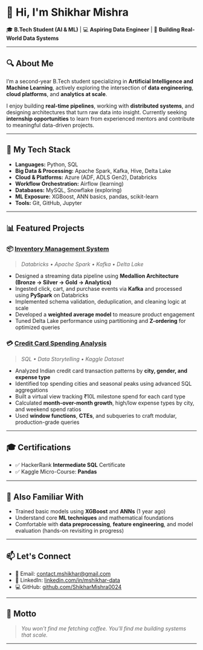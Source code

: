 # 👋 Hi, I'm Shikhar Mishra

🎓 **B.Tech Student (AI & ML)** | 💻 **Aspiring Data Engineer** | 🚀 **Building Real-World Data Systems**

---

## 🔍 About Me

I’m a second-year B.Tech student specializing in **Artificial Intelligence and Machine Learning**, actively exploring the intersection of **data engineering**, **cloud platforms**, and **analytics at scale**.

I enjoy building **real-time pipelines**, working with **distributed systems**, and designing architectures that turn raw data into insight. Currently seeking **internship opportunities** to learn from experienced mentors and contribute to meaningful data-driven projects.

---

## 🚧 My Tech Stack

- **Languages:** Python, SQL  
- **Big Data & Processing:** Apache Spark, Kafka, Hive, Delta Lake  
- **Cloud & Platforms:** Azure (ADF, ADLS Gen2), Databricks  
- **Workflow Orchestration:** Airflow (learning)  
- **Databases:** MySQL, Snowflake (exploring)  
- **ML Exposure:** XGBoost, ANN basics, pandas, scikit-learn  
- **Tools:** Git, GitHub, Jupyter  

---

## 📊 Featured Projects

### 📦 [Inventory Management System](https://github.com/ShikharMishra0024/inventory_analytics)
> *Databricks • Apache Spark • Kafka • Delta Lake*  
- Designed a streaming data pipeline using **Medallion Architecture (Bronze → Silver → Gold → Analytics)**  
- Ingested click, cart, and purchase events via **Kafka** and processed using **PySpark** on Databricks  
- Implemented schema validation, deduplication, and cleaning logic at scale  
- Developed a **weighted average model** to measure product engagement  
- Tuned Delta Lake performance using partitioning and **Z-ordering** for optimized queries

### 💳 [Credit Card Spending Analysis](https://github.com/ShikharMishra0024/sql_portfolio/blob/main/data_analysis/credit_card_transactions/sql_project.sql)
> *SQL • Data Storytelling • Kaggle Dataset*  
- Analyzed Indian credit card transaction patterns by **city, gender, and expense type**  
- Identified top spending cities and seasonal peaks using advanced SQL aggregations  
- Built a virtual view tracking ₹10L milestone spend for each card type  
- Calculated **month-over-month growth**, high/low expense types by city, and weekend spend ratios  
- Used **window functions**, **CTEs**, and subqueries to craft modular, production-grade queries

---

## 🎓 Certifications

- ✅ HackerRank **Intermediate SQL** Certificate  
- ✅ Kaggle Micro-Course: **Pandas**

---

## 🧠 Also Familiar With

- Trained basic models using **XGBoost** and **ANNs** (1 year ago)  
- Understand core **ML techniques** and mathematical foundations  
- Comfortable with **data preprocessing**, **feature engineering**, and model evaluation (hands-on revisiting in progress)

---

## 📫 Let's Connect

- 📧 Email: [contact.mshikhar@gmail.com](mailto:contact.mshikhar@gmail.com)  
- 🔗 LinkedIn: [linkedin.com/in/mshikhar-data](https://linkedin.com/in/mshikhar-data)  
- 💻 GitHub: [github.com/ShikharMishra0024](https://github.com/ShikharMishra0024)

---

## 💬 Motto

> *You won't find me fetching coffee. You'll find me building systems that scale.*  

---

